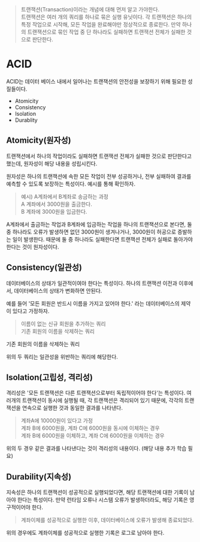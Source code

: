 > 트랜잭션(Transaction)이라는 개념에 대해 먼저 알고 가야한다.  
> 트랜잭션은 여러 개의 쿼리를 하나로 묶은 실행 유닛이다. 각 트랜잭션은 하나의 특정 작업으로 시작해, 모든 작업을 완료해야만 정상적으로 종료한다. 만약 하나의 트랜잭션으로 묶인 작업 중 단 하나라도 실패하면 트랜잭션 전체가 실패한 것으로 판단한다.

# **ACID**

ACID는 데이터 베이스 내에서 일어나는 트랜잭션의 안전성을 보장하기 위해 필요한 성질들이다.

-   Atomicity
-   Consistency
-   Isolation
-   Durablity

## **Atomicity(원자성)**

트랜잭션에서 하나의 작업이라도 실패하면 트랜잭션 전체가 실패한 것으로 판단한다고 했는데, 원자성이 해당 내용을 성립시킨다. 

원자성은 하나의 트랜잭션에 속한 모든 작업이 전부 성공하거나, 전부 실패하여 결과를 예측할 수 있도록 보장하는 특성이다. 예시를 통해 확인하자.

> 예시) A계좌에서 B계좌로 송금하는 과정  
> A 계좌에서 3000원을 출금한다.  
> B 계좌에 3000원을 입금한다.

A계좌에서 출금하는 작업과 B계좌에 입금하는 작업을 하나의 트랜잭션으로 본다면, 둘 중 하나라도 오류가 발생하면 없던 3000원이 생겨나거나, 3000원이 허공으로 증발하는 일이 발생한다. 때문에 둘 중 하나라도 실패한다면 트랜잭션 전체가 실패로 돌아가야 한다는 것이 원자성이다.

## **Consistency(일관성)**

데이터베이스의 상태가 일관적이여야 한다는 특성이다. 하나의 트랜잭션 이전과 이후에서, 데이터베이스의 상태가 변화하면 안된다. 

예를 들어 '모든 회원은 반드시 이름을 가지고 있어야 한다.' 라는 데이터베이스의 제약이 있다고 가정하자.

> 이름이 없는 신규 회원을 추가하는 쿼리  
> 기존 회원의 이름을 삭제하는 쿼리

기존 회원의 이름을 삭제하는 쿼리

위의 두 쿼리는 일관성을 위반하는 쿼리에 해당한다.

## **Isolation(고립성, 격리성)**

격리성은 '모든 트랜잭션은 다른 트랜잭션으로부터 독립적이어야 한다'는 특성이다. 여러개의 트랜잭션이 동시에 실행될 때, 각 트랜잭션은 격리되어 있기 때문에, 각각의 트랜잭션을 연속으로 실행한 것과 동일한 결과를 나타낸다.

> 계좌A에 10000원이 있다고 가정  
> 계좌 B에 6000원을, 계좌 C에 6000원을 동시에 이체하는 경우  
> 계좌 B에 6000원을 이체하고, 계좌 C에 6000원을 이체하는 경우

위의 두 경우 같은 결과를 나타낸다는 것이 격리성의 내용이다. (해당 내용 추가 학습 필요)

## **Durability(지속성)**

지속성은 하나의 트랜잭션이 성공적으로 실행되었다면, 해당 트랜잭션에 대한 기록이 남아야 한다는 특성이다. 만약 런타임 오류나 시스템 오류가 발생하더라도, 해당 기록은 영구적이어야 한다.

> 계좌이체를 성공적으로 실행한 이후, 데이터베이스에 오류가 발생해 종료되었다.

위의 경우에도 계좌이체를 성공적으로 실행한 기록은 로그로 남아야 한다.

